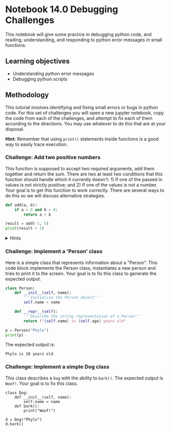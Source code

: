 # Notebook 14.0 Debugging Challenges

This notebook will give some practice in debugging python code, and reading, understanding, and responding to python error messages in small functions.

## Learning objectives
- Understanding python error messages
- Debugging python scripts

## Methodology
This tutorial involves identifying and fixing small errors or bugs in python code. For this set of challenges you will open a new jupyter notebook, copy the code from each of the challenges, and attempt to fix each of them according to the directions. You may use whatever to do this that are at your disposal.

**Hint:** Remember that using `print()` statements inside functions is a good way to easily trace execution.

### Challenge: Add two positive numbers

This function is supposed to accept two required arguments, add them together
and return the sum. There are two at least two conditions that this function
should handle which it currently doesn't: 1) If one of the passed in values is not strictly positive; and 2) If one of the values is not a number. Your goal is to get this function to work correctly. There are several ways to do this
so we will discuss alternative strategies.

```python
def add(a, b):
    if a > 0 and b > 0:
        return a + b

result = add(-1, 5)
print(result + 2)
```

<details>
<summary>Hints</summary>

- Return values for functions that don't explicitly call `return` are set to `None`.<br>
- You can use the function `type()` to get the type of a variable, and then test this in a conditional<br>
- In the condition where a bad value is passed in (e.g. a string or char instead of an int) the decision 
of whether to return a 'safe' and sensible result or to raise an exception is up to you.
</details>

### Challenge: Implement a 'Person' class
Here is a simple class that represents information about a "Person". This code
block implements the Person class, instantiates a new person and tries to
print it to the screen. Your goal is to fix this class to generate the expected
output.

```python
class Person:
    def __init__(self, name):
        '''Initialize the Person object'''
        self.name = name

    def __repr__(self):
        '''Describe the string representation of a Person'''
        return f"{self.name} is {self.age} years old"

p = Person("Phylo")
print(p)
```
The expected output is:
```
Phylo is 10 years old
```

### Challenge: Implement a simple Dog class
This class describes a `Dog` with the ability to `bark()`. The expected output is `Woof!`. Your goal is to fix this class.

```
class Dog:
    def __init__(self, name):
        self.name = name
    def bark():
        print("Woof!")

d = Dog("Phylo")
d.bark()
```


